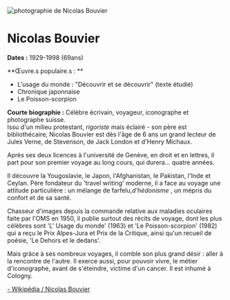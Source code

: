 ---
---
![photographie de Nicolas Bouvier](img/Nicolas_Bouvier.jpg)

# Nicolas Bouvier

**Dates :** 1929-1998 (69ans)

**Œuvre.s populaire.s : **

*   L'usage du monde : "Découvrir et se découvrir" (texte étudié)
*   Chronique japonnaise
*   Le Poisson-scorpion

**Courte biographie :** Célèbre écrivain, voyageur, iconographe et photographe suisse.  
Issu d'un milieu protestant, _rigoriste_ mais éclairé - son père est bibliothécaire, Nicolas Bouvier est dès l'âge de 6 ans un grand lecteur de Jules Verne, de Stevenson, de Jack London et d'Henry Michaux.

Après ses deux licences à l'université de Genève, en droit et en lettres, il part pour son premier voyage au long cours, qui durera... quatre années.

Il découvre la Yougoslavie, le Japon, l'Afghanistan, le Pakistan, l'Inde et Ceylan. Père fondateur du 'travel writing' moderne, il a face au voyage une attitude particulière : un mélange de farfelu,_d'hédonisme_ , un mépris du confort et de sa santé.

Chasseur d'images depuis la commande relative aux maladies oculaires faite par l'OMS en 1950, il publie surtout des récits de voyage, dont les plus célèbres sont 'L' Usage du monde' (1963) et 'Le Poisson-scorpion' (1982) qui a reçu le Prix Alpes-Jura et Prix de la Critique, ainsi qu'un recueil de poésie, 'Le Dehors et le dedans'.

Mais grâce à ses nombreux voyages, il comble son plus grand désir : aller à la rencontre de l'autre. Il exerce aussi, pour pouvoir vivre, le métier d'iconographe, avant de s'éteindre, victime d'un cancer. Il est inhumé à Cologny.

[- Wikipédia / Nicolas Bouvier](https://www.wikiwand.com/fr/Nicolas_Bouvier)